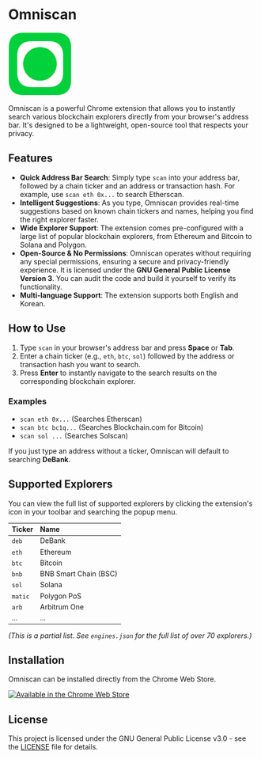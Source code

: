 # Omniscan

![Omniscan Icon](images/icon128.png)

Omniscan is a powerful Chrome extension that allows you to instantly search various blockchain explorers directly from your browser's address bar. It's designed to be a lightweight, open-source tool that respects your privacy.

## Features

* **Quick Address Bar Search**: Simply type `scan` into your address bar, followed by a chain ticker and an address or transaction hash. For example, use `scan eth 0x...` to search Etherscan.
* **Intelligent Suggestions**: As you type, Omniscan provides real-time suggestions based on known chain tickers and names, helping you find the right explorer faster.
* **Wide Explorer Support**: The extension comes pre-configured with a large list of popular blockchain explorers, from Ethereum and Bitcoin to Solana and Polygon.
* **Open-Source & No Permissions**: Omniscan operates without requiring any special permissions, ensuring a secure and privacy-friendly experience. It is licensed under the **GNU General Public License Version 3**. You can audit the code and build it yourself to verify its functionality.
* **Multi-language Support**: The extension supports both English and Korean.

## How to Use

1.  Type `scan` in your browser's address bar and press **Space** or **Tab**.
2.  Enter a chain ticker (e.g., `eth`, `btc`, `sol`) followed by the address or transaction hash you want to search.
3.  Press **Enter** to instantly navigate to the search results on the corresponding blockchain explorer.

### Examples

* `scan eth 0x...` (Searches Etherscan)
* `scan btc bc1q...` (Searches Blockchain.com for Bitcoin)
* `scan sol ...` (Searches Solscan)

If you just type an address without a ticker, Omniscan will default to searching **DeBank**.

## Supported Explorers

You can view the full list of supported explorers by clicking the extension's icon in your toolbar and searching the popup menu.

| Ticker | Name |
| :--- | :--- |
| `deb` | DeBank |
| `eth` | Ethereum |
| `btc` | Bitcoin |
| `bnb` | BNB Smart Chain (BSC) |
| `sol` | Solana |
| `matic` | Polygon PoS |
| `arb` | Arbitrum One |
| ... | ... |

*(This is a partial list. See `engines.json` for the full list of over 70 explorers.)*

## Installation

Omniscan can be installed directly from the Chrome Web Store.

[![Available in the Chrome Web Store](https://developer.chrome.com/static/docs/webstore/branding/image/206x58-chrome-web-bcb82d15b2486.png)](https://chromewebstore.google.com/detail/omniscan/dpjaghedbipmpknabndchohlfjpbhinc)

## License

This project is licensed under the GNU General Public License v3.0 - see the [LICENSE](LICENSE) file for details.
